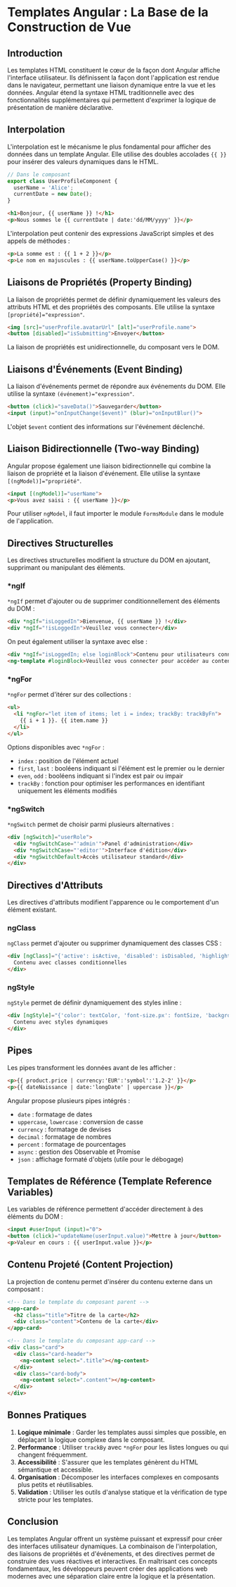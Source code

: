 # Templates Angular : La Base de la Construction de Vue

## Introduction

Les templates HTML constituent le cœur de la façon dont Angular affiche l'interface utilisateur. Ils définissent la façon dont l'application est rendue dans le navigateur, permettant une liaison dynamique entre la vue et les données. Angular étend la syntaxe HTML traditionnelle avec des fonctionnalités supplémentaires qui permettent d'exprimer la logique de présentation de manière déclarative.

## Interpolation

L'interpolation est le mécanisme le plus fondamental pour afficher des données dans un template Angular. Elle utilise des doubles accolades `{{ }}` pour insérer des valeurs dynamiques dans le HTML.

```typescript
// Dans le composant
export class UserProfileComponent {
  userName = 'Alice';
  currentDate = new Date();
}
```

```html
<h1>Bonjour, {{ userName }} !</h1>
<p>Nous sommes le {{ currentDate | date:'dd/MM/yyyy' }}</p>
```

L'interpolation peut contenir des expressions JavaScript simples et des appels de méthodes :

```html
<p>La somme est : {{ 1 + 2 }}</p>
<p>Le nom en majuscules : {{ userName.toUpperCase() }}</p>
```

## Liaisons de Propriétés (Property Binding)

La liaison de propriétés permet de définir dynamiquement les valeurs des attributs HTML et des propriétés des composants. Elle utilise la syntaxe `[propriété]="expression"`.

```html
<img [src]="userProfile.avatarUrl" [alt]="userProfile.name">
<button [disabled]="isSubmitting">Envoyer</button>
```

La liaison de propriétés est unidirectionnelle, du composant vers le DOM.

## Liaisons d'Événements (Event Binding)

La liaison d'événements permet de répondre aux événements du DOM. Elle utilise la syntaxe `(événement)="expression"`.

```html
<button (click)="saveData()">Sauvegarder</button>
<input (input)="onInputChange($event)" (blur)="onInputBlur()">
```

L'objet `$event` contient des informations sur l'événement déclenché.

## Liaison Bidirectionnelle (Two-way Binding)

Angular propose également une liaison bidirectionnelle qui combine la liaison de propriété et la liaison d'événement. Elle utilise la syntaxe `[(ngModel)]="propriété"`.

```html
<input [(ngModel)]="userName">
<p>Vous avez saisi : {{ userName }}</p>
```

Pour utiliser `ngModel`, il faut importer le module `FormsModule` dans le module de l'application.

## Directives Structurelles

Les directives structurelles modifient la structure du DOM en ajoutant, supprimant ou manipulant des éléments.

### *ngIf

`*ngIf` permet d'ajouter ou de supprimer conditionnellement des éléments du DOM :

```html
<div *ngIf="isLoggedIn">Bienvenue, {{ userName }} !</div>
<div *ngIf="!isLoggedIn">Veuillez vous connecter</div>
```

On peut également utiliser la syntaxe avec else :

```html
<div *ngIf="isLoggedIn; else loginBlock">Contenu pour utilisateurs connectés</div>
<ng-template #loginBlock>Veuillez vous connecter pour accéder au contenu</ng-template>
```

### *ngFor

`*ngFor` permet d'itérer sur des collections :

```html
<ul>
  <li *ngFor="let item of items; let i = index; trackBy: trackByFn">
    {{ i + 1 }}. {{ item.name }}
  </li>
</ul>
```

Options disponibles avec `*ngFor` :
- `index` : position de l'élément actuel
- `first`, `last` : booléens indiquant si l'élément est le premier ou le dernier
- `even`, `odd` : booléens indiquant si l'index est pair ou impair
- `trackBy` : fonction pour optimiser les performances en identifiant uniquement les éléments modifiés

### *ngSwitch

`*ngSwitch` permet de choisir parmi plusieurs alternatives :

```html
<div [ngSwitch]="userRole">
  <div *ngSwitchCase="'admin'">Panel d'administration</div>
  <div *ngSwitchCase="'editor'">Interface d'édition</div>
  <div *ngSwitchDefault>Accès utilisateur standard</div>
</div>
```

## Directives d'Attributs

Les directives d'attributs modifient l'apparence ou le comportement d'un élément existant.

### ngClass

`ngClass` permet d'ajouter ou supprimer dynamiquement des classes CSS :

```html
<div [ngClass]="{'active': isActive, 'disabled': isDisabled, 'highlight': isHighlighted}">
  Contenu avec classes conditionnelles
</div>
```

### ngStyle

`ngStyle` permet de définir dynamiquement des styles inline :

```html
<div [ngStyle]="{'color': textColor, 'font-size.px': fontSize, 'background-color': bgColor}">
  Contenu avec styles dynamiques
</div>
```

## Pipes

Les pipes transforment les données avant de les afficher :

```html
<p>{{ product.price | currency:'EUR':'symbol':'1.2-2' }}</p>
<p>{{ dateNaissance | date:'longDate' | uppercase }}</p>
```

Angular propose plusieurs pipes intégrés :
- `date` : formatage de dates
- `uppercase`, `lowercase` : conversion de casse
- `currency` : formatage de devises
- `decimal` : formatage de nombres
- `percent` : formatage de pourcentages
- `async` : gestion des Observable et Promise
- `json` : affichage formaté d'objets (utile pour le débogage)

## Templates de Référence (Template Reference Variables)

Les variables de référence permettent d'accéder directement à des éléments du DOM :

```html
<input #userInput (input)="0">
<button (click)="updateName(userInput.value)">Mettre à jour</button>
<p>Valeur en cours : {{ userInput.value }}</p>
```

## Contenu Projeté (Content Projection)

La projection de contenu permet d'insérer du contenu externe dans un composant :

```html
<!-- Dans le template du composant parent -->
<app-card>
  <h2 class="title">Titre de la carte</h2>
  <div class="content">Contenu de la carte</div>
</app-card>

<!-- Dans le template du composant app-card -->
<div class="card">
  <div class="card-header">
    <ng-content select=".title"></ng-content>
  </div>
  <div class="card-body">
    <ng-content select=".content"></ng-content>
  </div>
</div>
```

## Bonnes Pratiques

1. **Logique minimale** : Garder les templates aussi simples que possible, en déplaçant la logique complexe dans le composant.
2. **Performance** : Utiliser `trackBy` avec `*ngFor` pour les listes longues ou qui changent fréquemment.
3. **Accessibilité** : S'assurer que les templates génèrent du HTML sémantique et accessible.
4. **Organisation** : Décomposer les interfaces complexes en composants plus petits et réutilisables.
5. **Validation** : Utiliser les outils d'analyse statique et la vérification de type stricte pour les templates.

## Conclusion

Les templates Angular offrent un système puissant et expressif pour créer des interfaces utilisateur dynamiques. La combinaison de l'interpolation, des liaisons de propriétés et d'événements, et des directives permet de construire des vues réactives et interactives. En maîtrisant ces concepts fondamentaux, les développeurs peuvent créer des applications web modernes avec une séparation claire entre la logique et la présentation.
